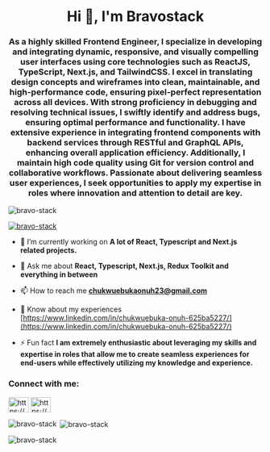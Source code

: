 <h1 align="center">Hi 👋, I'm Bravostack</h1>
<h3 align="center">As a highly skilled Frontend Engineer, I specialize in developing and integrating dynamic, responsive, and visually compelling user interfaces using core technologies such as ReactJS, TypeScript, Next.js, and TailwindCSS. I excel in translating design concepts and wireframes into clean, maintainable, and high-performance code, ensuring pixel-perfect representation across all devices.
With strong proficiency in debugging and resolving technical issues, I swiftly identify and address bugs, ensuring optimal performance and functionality. I have extensive experience in integrating frontend components with backend services through RESTful and GraphQL APIs, enhancing overall application efficiency. Additionally, I maintain high code quality using Git for version control and collaborative workflows. Passionate about delivering seamless user experiences, I seek opportunities to apply my expertise in roles where innovation and attention to detail are key.</h3>

<p align="left"> <img src="https://komarev.com/ghpvc/?username=bravo-stack&label=Profile%20views&color=0e75b6&style=flat" alt="bravo-stack" /> </p>

<p align="left"> <a href="https://github.com/ryo-ma/github-profile-trophy"><img src="https://github-profile-trophy.vercel.app/?username=bravo-stack" alt="bravo-stack" /></a> </p>

- 🔭 I’m currently working on **A lot of React, Typescript and Next.js related projects.**

- 💬 Ask me about **React, Typescript, Next.js, Redux Toolkit and everything in between**

- 📫 How to reach me **chukwuebukaonuh23@gmail.com**

- 📄 Know about my experiences [https://www.linkedin.com/in/chukwuebuka-onuh-625ba5227/](https://www.linkedin.com/in/chukwuebuka-onuh-625ba5227/)

- ⚡ Fun fact **I am extremely enthusiastic about leveraging my skills and expertise in roles that allow me to create seamless experiences for end-users while effectively utilizing my knowledge and experience.**

<h3 align="left">Connect with me:</h3>
<p align="left">
<a href="https://linkedin.com/in/https://www.linkedin.com/in/chukwuebuka-onuh-625ba5227" target="blank"><img align="center" src="https://raw.githubusercontent.com/rahuldkjain/github-profile-readme-generator/master/src/images/icons/Social/linked-in-alt.svg" alt="https://www.linkedin.com/in/chukwuebuka-onuh-625ba5227" height="30" width="40" /></a>
<a href="https://stackoverflow.com/users/https://stackoverflow.com/users/16007689/bravo-stack" target="blank"><img align="center" src="https://raw.githubusercontent.com/rahuldkjain/github-profile-readme-generator/master/src/images/icons/Social/stack-overflow.svg" alt="https://stackoverflow.com/users/16007689/bravo-stack" height="30" width="40" /></a>
</p>

<p><img align="left" src="https://github-readme-stats.vercel.app/api/top-langs?username=bravo-stack&show_icons=true&locale=en&layout=compact" alt="bravo-stack" /></p>

<p>&nbsp;<img align="center" src="https://github-readme-stats.vercel.app/api?username=bravo-stack&show_icons=true&locale=en" alt="bravo-stack" /></p>

<p><img align="center" src="https://github-readme-streak-stats.herokuapp.com/?user=bravo-stack&" alt="bravo-stack" /></p>
